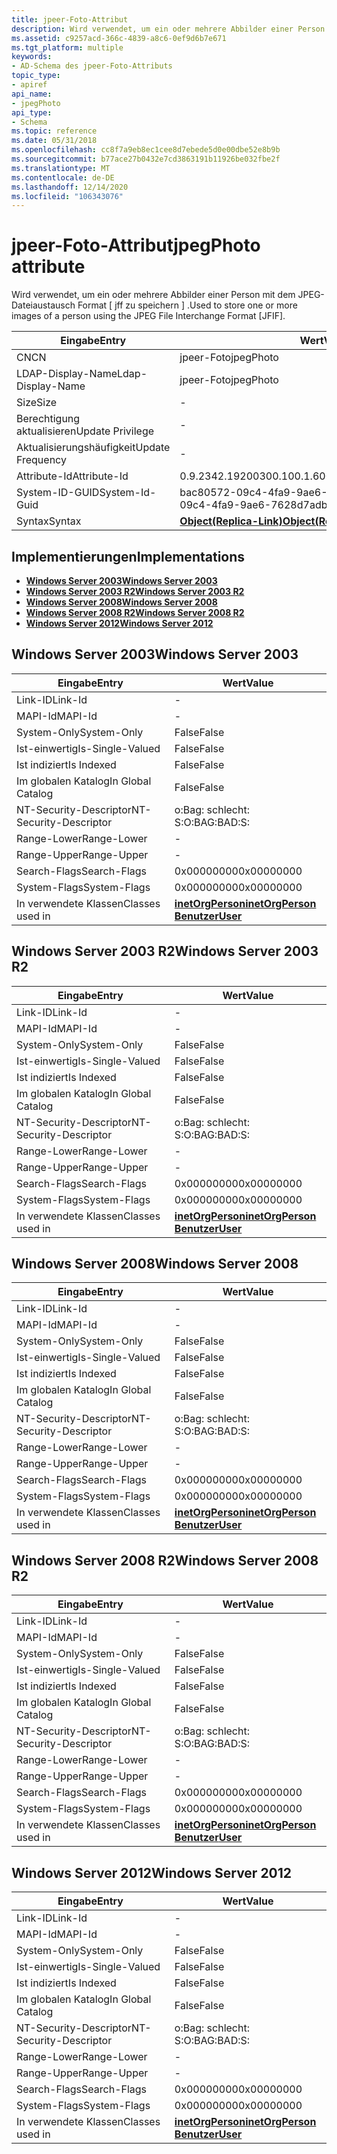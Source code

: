 ```yaml
---
title: jpeer-Foto-Attribut
description: Wird verwendet, um ein oder mehrere Abbilder einer Person mithilfe des JPEG-Dateiaustausch Formats \ JFIF \ zu speichern.
ms.assetid: c9257acd-366c-4839-a8c6-0ef9d6b7e671
ms.tgt_platform: multiple
keywords:
- AD-Schema des jpeer-Foto-Attributs
topic_type:
- apiref
api_name:
- jpegPhoto
api_type:
- Schema
ms.topic: reference
ms.date: 05/31/2018
ms.openlocfilehash: cc8f7a9eb8ec1cee8d7ebede5d0e00dbe52e8b9b
ms.sourcegitcommit: b77ace27b0432e7cd3863191b11926be032fbe2f
ms.translationtype: MT
ms.contentlocale: de-DE
ms.lasthandoff: 12/14/2020
ms.locfileid: "106343076"
---
```

# <a name="jpegphoto-attribute"></a><span data-ttu-id="959a0-104">jpeer-Foto-Attribut</span><span class="sxs-lookup"><span data-stu-id="959a0-104">jpegPhoto attribute</span></span>

<span data-ttu-id="959a0-105">Wird verwendet, um ein oder mehrere Abbilder einer Person mit dem JPEG-Dateiaustausch Format \[ jff zu speichern \] .</span><span class="sxs-lookup"><span data-stu-id="959a0-105">Used to store one or more images of a person using the JPEG File Interchange Format \[JFIF\].</span></span>



| <span data-ttu-id="959a0-106">Eingabe</span><span class="sxs-lookup"><span data-stu-id="959a0-106">Entry</span></span> | <span data-ttu-id="959a0-107">Wert</span><span class="sxs-lookup"><span data-stu-id="959a0-107">Value</span></span> |
|-------------------|-------------------------------------------------------|
| <span data-ttu-id="959a0-108">CN</span><span class="sxs-lookup"><span data-stu-id="959a0-108">CN</span></span>                | <span data-ttu-id="959a0-109">jpeer-Foto</span><span class="sxs-lookup"><span data-stu-id="959a0-109">jpegPhoto</span></span>                                             |
| <span data-ttu-id="959a0-110">LDAP-Display-Name</span><span class="sxs-lookup"><span data-stu-id="959a0-110">Ldap-Display-Name</span></span> | <span data-ttu-id="959a0-111">jpeer-Foto</span><span class="sxs-lookup"><span data-stu-id="959a0-111">jpegPhoto</span></span>                                             |
| <span data-ttu-id="959a0-112">Size</span><span class="sxs-lookup"><span data-stu-id="959a0-112">Size</span></span>              | \-                                                    |
| <span data-ttu-id="959a0-113">Berechtigung aktualisieren</span><span class="sxs-lookup"><span data-stu-id="959a0-113">Update Privilege</span></span>  | \-                                                    |
| <span data-ttu-id="959a0-114">Aktualisierungshäufigkeit</span><span class="sxs-lookup"><span data-stu-id="959a0-114">Update Frequency</span></span>  | \-                                                    |
| <span data-ttu-id="959a0-115">Attribute-Id</span><span class="sxs-lookup"><span data-stu-id="959a0-115">Attribute-Id</span></span>      | <span data-ttu-id="959a0-116">0.9.2342.19200300.100.1.60</span><span class="sxs-lookup"><span data-stu-id="959a0-116">0.9.2342.19200300.100.1.60</span></span>                            |
| <span data-ttu-id="959a0-117">System-ID-GUID</span><span class="sxs-lookup"><span data-stu-id="959a0-117">System-Id-Guid</span></span>    | <span data-ttu-id="959a0-118">bac80572-09c4-4fa9-9ae6-7628d7adbe0e</span><span class="sxs-lookup"><span data-stu-id="959a0-118">bac80572-09c4-4fa9-9ae6-7628d7adbe0e</span></span>                  |
| <span data-ttu-id="959a0-119">Syntax</span><span class="sxs-lookup"><span data-stu-id="959a0-119">Syntax</span></span>            | [<span data-ttu-id="959a0-120">**Object(Replica-Link)**</span><span class="sxs-lookup"><span data-stu-id="959a0-120">**Object(Replica-Link)**</span></span>](s-object-replica-link.md) |



## <a name="implementations"></a><span data-ttu-id="959a0-121">Implementierungen</span><span class="sxs-lookup"><span data-stu-id="959a0-121">Implementations</span></span>

-   [<span data-ttu-id="959a0-122">**Windows Server 2003**</span><span class="sxs-lookup"><span data-stu-id="959a0-122">**Windows Server 2003**</span></span>](#windows-server-2003)
-   [<span data-ttu-id="959a0-123">**Windows Server 2003 R2**</span><span class="sxs-lookup"><span data-stu-id="959a0-123">**Windows Server 2003 R2**</span></span>](#windows-server-2003-r2)
-   [<span data-ttu-id="959a0-124">**Windows Server 2008**</span><span class="sxs-lookup"><span data-stu-id="959a0-124">**Windows Server 2008**</span></span>](#windows-server-2008)
-   [<span data-ttu-id="959a0-125">**Windows Server 2008 R2**</span><span class="sxs-lookup"><span data-stu-id="959a0-125">**Windows Server 2008 R2**</span></span>](#windows-server-2008-r2)
-   [<span data-ttu-id="959a0-126">**Windows Server 2012**</span><span class="sxs-lookup"><span data-stu-id="959a0-126">**Windows Server 2012**</span></span>](#windows-server-2012)

## <a name="windows-server-2003"></a><span data-ttu-id="959a0-127">Windows Server 2003</span><span class="sxs-lookup"><span data-stu-id="959a0-127">Windows Server 2003</span></span>



| <span data-ttu-id="959a0-128">Eingabe</span><span class="sxs-lookup"><span data-stu-id="959a0-128">Entry</span></span> | <span data-ttu-id="959a0-129">Wert</span><span class="sxs-lookup"><span data-stu-id="959a0-129">Value</span></span> |
|------------------------|---------------------------------------------------------------------------------------|
| <span data-ttu-id="959a0-130">Link-ID</span><span class="sxs-lookup"><span data-stu-id="959a0-130">Link-Id</span></span>                | \-                                                                                    |
| <span data-ttu-id="959a0-131">MAPI-Id</span><span class="sxs-lookup"><span data-stu-id="959a0-131">MAPI-Id</span></span>                | \-                                                                                    |
| <span data-ttu-id="959a0-132">System-Only</span><span class="sxs-lookup"><span data-stu-id="959a0-132">System-Only</span></span>            | <span data-ttu-id="959a0-133">False</span><span class="sxs-lookup"><span data-stu-id="959a0-133">False</span></span>                                                                                 |
| <span data-ttu-id="959a0-134">Ist-einwertig</span><span class="sxs-lookup"><span data-stu-id="959a0-134">Is-Single-Valued</span></span>       | <span data-ttu-id="959a0-135">False</span><span class="sxs-lookup"><span data-stu-id="959a0-135">False</span></span>                                                                                 |
| <span data-ttu-id="959a0-136">Ist indiziert</span><span class="sxs-lookup"><span data-stu-id="959a0-136">Is Indexed</span></span>             | <span data-ttu-id="959a0-137">False</span><span class="sxs-lookup"><span data-stu-id="959a0-137">False</span></span>                                                                                 |
| <span data-ttu-id="959a0-138">Im globalen Katalog</span><span class="sxs-lookup"><span data-stu-id="959a0-138">In Global Catalog</span></span>      | <span data-ttu-id="959a0-139">False</span><span class="sxs-lookup"><span data-stu-id="959a0-139">False</span></span>                                                                                 |
| <span data-ttu-id="959a0-140">NT-Security-Descriptor</span><span class="sxs-lookup"><span data-stu-id="959a0-140">NT-Security-Descriptor</span></span> | <span data-ttu-id="959a0-141">o:Bag: schlecht: S:</span><span class="sxs-lookup"><span data-stu-id="959a0-141">O:BAG:BAD:S:</span></span>                                                                          |
| <span data-ttu-id="959a0-142">Range-Lower</span><span class="sxs-lookup"><span data-stu-id="959a0-142">Range-Lower</span></span>            | \-                                                                                    |
| <span data-ttu-id="959a0-143">Range-Upper</span><span class="sxs-lookup"><span data-stu-id="959a0-143">Range-Upper</span></span>            | \-                                                                                    |
| <span data-ttu-id="959a0-144">Search-Flags</span><span class="sxs-lookup"><span data-stu-id="959a0-144">Search-Flags</span></span>           | <span data-ttu-id="959a0-145">0x00000000</span><span class="sxs-lookup"><span data-stu-id="959a0-145">0x00000000</span></span>                                                                            |
| <span data-ttu-id="959a0-146">System-Flags</span><span class="sxs-lookup"><span data-stu-id="959a0-146">System-Flags</span></span>           | <span data-ttu-id="959a0-147">0x00000000</span><span class="sxs-lookup"><span data-stu-id="959a0-147">0x00000000</span></span>                                                                            |
| <span data-ttu-id="959a0-148">In verwendete Klassen</span><span class="sxs-lookup"><span data-stu-id="959a0-148">Classes used in</span></span>        | [<span data-ttu-id="959a0-149">**inetOrgPerson**</span><span class="sxs-lookup"><span data-stu-id="959a0-149">**inetOrgPerson**</span></span>](c-inetorgperson.md)<br/> [<span data-ttu-id="959a0-150">**Benutzer**</span><span class="sxs-lookup"><span data-stu-id="959a0-150">**User**</span></span>](c-user.md)<br/> |



## <a name="windows-server-2003-r2"></a><span data-ttu-id="959a0-151">Windows Server 2003 R2</span><span class="sxs-lookup"><span data-stu-id="959a0-151">Windows Server 2003 R2</span></span>



| <span data-ttu-id="959a0-152">Eingabe</span><span class="sxs-lookup"><span data-stu-id="959a0-152">Entry</span></span> | <span data-ttu-id="959a0-153">Wert</span><span class="sxs-lookup"><span data-stu-id="959a0-153">Value</span></span> |
|------------------------|---------------------------------------------------------------------------------------|
| <span data-ttu-id="959a0-154">Link-ID</span><span class="sxs-lookup"><span data-stu-id="959a0-154">Link-Id</span></span>                | \-                                                                                    |
| <span data-ttu-id="959a0-155">MAPI-Id</span><span class="sxs-lookup"><span data-stu-id="959a0-155">MAPI-Id</span></span>                | \-                                                                                    |
| <span data-ttu-id="959a0-156">System-Only</span><span class="sxs-lookup"><span data-stu-id="959a0-156">System-Only</span></span>            | <span data-ttu-id="959a0-157">False</span><span class="sxs-lookup"><span data-stu-id="959a0-157">False</span></span>                                                                                 |
| <span data-ttu-id="959a0-158">Ist-einwertig</span><span class="sxs-lookup"><span data-stu-id="959a0-158">Is-Single-Valued</span></span>       | <span data-ttu-id="959a0-159">False</span><span class="sxs-lookup"><span data-stu-id="959a0-159">False</span></span>                                                                                 |
| <span data-ttu-id="959a0-160">Ist indiziert</span><span class="sxs-lookup"><span data-stu-id="959a0-160">Is Indexed</span></span>             | <span data-ttu-id="959a0-161">False</span><span class="sxs-lookup"><span data-stu-id="959a0-161">False</span></span>                                                                                 |
| <span data-ttu-id="959a0-162">Im globalen Katalog</span><span class="sxs-lookup"><span data-stu-id="959a0-162">In Global Catalog</span></span>      | <span data-ttu-id="959a0-163">False</span><span class="sxs-lookup"><span data-stu-id="959a0-163">False</span></span>                                                                                 |
| <span data-ttu-id="959a0-164">NT-Security-Descriptor</span><span class="sxs-lookup"><span data-stu-id="959a0-164">NT-Security-Descriptor</span></span> | <span data-ttu-id="959a0-165">o:Bag: schlecht: S:</span><span class="sxs-lookup"><span data-stu-id="959a0-165">O:BAG:BAD:S:</span></span>                                                                          |
| <span data-ttu-id="959a0-166">Range-Lower</span><span class="sxs-lookup"><span data-stu-id="959a0-166">Range-Lower</span></span>            | \-                                                                                    |
| <span data-ttu-id="959a0-167">Range-Upper</span><span class="sxs-lookup"><span data-stu-id="959a0-167">Range-Upper</span></span>            | \-                                                                                    |
| <span data-ttu-id="959a0-168">Search-Flags</span><span class="sxs-lookup"><span data-stu-id="959a0-168">Search-Flags</span></span>           | <span data-ttu-id="959a0-169">0x00000000</span><span class="sxs-lookup"><span data-stu-id="959a0-169">0x00000000</span></span>                                                                            |
| <span data-ttu-id="959a0-170">System-Flags</span><span class="sxs-lookup"><span data-stu-id="959a0-170">System-Flags</span></span>           | <span data-ttu-id="959a0-171">0x00000000</span><span class="sxs-lookup"><span data-stu-id="959a0-171">0x00000000</span></span>                                                                            |
| <span data-ttu-id="959a0-172">In verwendete Klassen</span><span class="sxs-lookup"><span data-stu-id="959a0-172">Classes used in</span></span>        | [<span data-ttu-id="959a0-173">**inetOrgPerson**</span><span class="sxs-lookup"><span data-stu-id="959a0-173">**inetOrgPerson**</span></span>](c-inetorgperson.md)<br/> [<span data-ttu-id="959a0-174">**Benutzer**</span><span class="sxs-lookup"><span data-stu-id="959a0-174">**User**</span></span>](c-user.md)<br/> |



## <a name="windows-server-2008"></a><span data-ttu-id="959a0-175">Windows Server 2008</span><span class="sxs-lookup"><span data-stu-id="959a0-175">Windows Server 2008</span></span>



| <span data-ttu-id="959a0-176">Eingabe</span><span class="sxs-lookup"><span data-stu-id="959a0-176">Entry</span></span> | <span data-ttu-id="959a0-177">Wert</span><span class="sxs-lookup"><span data-stu-id="959a0-177">Value</span></span> |
|------------------------|---------------------------------------------------------------------------------------|
| <span data-ttu-id="959a0-178">Link-ID</span><span class="sxs-lookup"><span data-stu-id="959a0-178">Link-Id</span></span>                | \-                                                                                    |
| <span data-ttu-id="959a0-179">MAPI-Id</span><span class="sxs-lookup"><span data-stu-id="959a0-179">MAPI-Id</span></span>                | \-                                                                                    |
| <span data-ttu-id="959a0-180">System-Only</span><span class="sxs-lookup"><span data-stu-id="959a0-180">System-Only</span></span>            | <span data-ttu-id="959a0-181">False</span><span class="sxs-lookup"><span data-stu-id="959a0-181">False</span></span>                                                                                 |
| <span data-ttu-id="959a0-182">Ist-einwertig</span><span class="sxs-lookup"><span data-stu-id="959a0-182">Is-Single-Valued</span></span>       | <span data-ttu-id="959a0-183">False</span><span class="sxs-lookup"><span data-stu-id="959a0-183">False</span></span>                                                                                 |
| <span data-ttu-id="959a0-184">Ist indiziert</span><span class="sxs-lookup"><span data-stu-id="959a0-184">Is Indexed</span></span>             | <span data-ttu-id="959a0-185">False</span><span class="sxs-lookup"><span data-stu-id="959a0-185">False</span></span>                                                                                 |
| <span data-ttu-id="959a0-186">Im globalen Katalog</span><span class="sxs-lookup"><span data-stu-id="959a0-186">In Global Catalog</span></span>      | <span data-ttu-id="959a0-187">False</span><span class="sxs-lookup"><span data-stu-id="959a0-187">False</span></span>                                                                                 |
| <span data-ttu-id="959a0-188">NT-Security-Descriptor</span><span class="sxs-lookup"><span data-stu-id="959a0-188">NT-Security-Descriptor</span></span> | <span data-ttu-id="959a0-189">o:Bag: schlecht: S:</span><span class="sxs-lookup"><span data-stu-id="959a0-189">O:BAG:BAD:S:</span></span>                                                                          |
| <span data-ttu-id="959a0-190">Range-Lower</span><span class="sxs-lookup"><span data-stu-id="959a0-190">Range-Lower</span></span>            | \-                                                                                    |
| <span data-ttu-id="959a0-191">Range-Upper</span><span class="sxs-lookup"><span data-stu-id="959a0-191">Range-Upper</span></span>            | \-                                                                                    |
| <span data-ttu-id="959a0-192">Search-Flags</span><span class="sxs-lookup"><span data-stu-id="959a0-192">Search-Flags</span></span>           | <span data-ttu-id="959a0-193">0x00000000</span><span class="sxs-lookup"><span data-stu-id="959a0-193">0x00000000</span></span>                                                                            |
| <span data-ttu-id="959a0-194">System-Flags</span><span class="sxs-lookup"><span data-stu-id="959a0-194">System-Flags</span></span>           | <span data-ttu-id="959a0-195">0x00000000</span><span class="sxs-lookup"><span data-stu-id="959a0-195">0x00000000</span></span>                                                                            |
| <span data-ttu-id="959a0-196">In verwendete Klassen</span><span class="sxs-lookup"><span data-stu-id="959a0-196">Classes used in</span></span>        | [<span data-ttu-id="959a0-197">**inetOrgPerson**</span><span class="sxs-lookup"><span data-stu-id="959a0-197">**inetOrgPerson**</span></span>](c-inetorgperson.md)<br/> [<span data-ttu-id="959a0-198">**Benutzer**</span><span class="sxs-lookup"><span data-stu-id="959a0-198">**User**</span></span>](c-user.md)<br/> |



## <a name="windows-server-2008-r2"></a><span data-ttu-id="959a0-199">Windows Server 2008 R2</span><span class="sxs-lookup"><span data-stu-id="959a0-199">Windows Server 2008 R2</span></span>



| <span data-ttu-id="959a0-200">Eingabe</span><span class="sxs-lookup"><span data-stu-id="959a0-200">Entry</span></span> | <span data-ttu-id="959a0-201">Wert</span><span class="sxs-lookup"><span data-stu-id="959a0-201">Value</span></span> |
|------------------------|---------------------------------------------------------------------------------------|
| <span data-ttu-id="959a0-202">Link-ID</span><span class="sxs-lookup"><span data-stu-id="959a0-202">Link-Id</span></span>                | \-                                                                                    |
| <span data-ttu-id="959a0-203">MAPI-Id</span><span class="sxs-lookup"><span data-stu-id="959a0-203">MAPI-Id</span></span>                | \-                                                                                    |
| <span data-ttu-id="959a0-204">System-Only</span><span class="sxs-lookup"><span data-stu-id="959a0-204">System-Only</span></span>            | <span data-ttu-id="959a0-205">False</span><span class="sxs-lookup"><span data-stu-id="959a0-205">False</span></span>                                                                                 |
| <span data-ttu-id="959a0-206">Ist-einwertig</span><span class="sxs-lookup"><span data-stu-id="959a0-206">Is-Single-Valued</span></span>       | <span data-ttu-id="959a0-207">False</span><span class="sxs-lookup"><span data-stu-id="959a0-207">False</span></span>                                                                                 |
| <span data-ttu-id="959a0-208">Ist indiziert</span><span class="sxs-lookup"><span data-stu-id="959a0-208">Is Indexed</span></span>             | <span data-ttu-id="959a0-209">False</span><span class="sxs-lookup"><span data-stu-id="959a0-209">False</span></span>                                                                                 |
| <span data-ttu-id="959a0-210">Im globalen Katalog</span><span class="sxs-lookup"><span data-stu-id="959a0-210">In Global Catalog</span></span>      | <span data-ttu-id="959a0-211">False</span><span class="sxs-lookup"><span data-stu-id="959a0-211">False</span></span>                                                                                 |
| <span data-ttu-id="959a0-212">NT-Security-Descriptor</span><span class="sxs-lookup"><span data-stu-id="959a0-212">NT-Security-Descriptor</span></span> | <span data-ttu-id="959a0-213">o:Bag: schlecht: S:</span><span class="sxs-lookup"><span data-stu-id="959a0-213">O:BAG:BAD:S:</span></span>                                                                          |
| <span data-ttu-id="959a0-214">Range-Lower</span><span class="sxs-lookup"><span data-stu-id="959a0-214">Range-Lower</span></span>            | \-                                                                                    |
| <span data-ttu-id="959a0-215">Range-Upper</span><span class="sxs-lookup"><span data-stu-id="959a0-215">Range-Upper</span></span>            | \-                                                                                    |
| <span data-ttu-id="959a0-216">Search-Flags</span><span class="sxs-lookup"><span data-stu-id="959a0-216">Search-Flags</span></span>           | <span data-ttu-id="959a0-217">0x00000000</span><span class="sxs-lookup"><span data-stu-id="959a0-217">0x00000000</span></span>                                                                            |
| <span data-ttu-id="959a0-218">System-Flags</span><span class="sxs-lookup"><span data-stu-id="959a0-218">System-Flags</span></span>           | <span data-ttu-id="959a0-219">0x00000000</span><span class="sxs-lookup"><span data-stu-id="959a0-219">0x00000000</span></span>                                                                            |
| <span data-ttu-id="959a0-220">In verwendete Klassen</span><span class="sxs-lookup"><span data-stu-id="959a0-220">Classes used in</span></span>        | [<span data-ttu-id="959a0-221">**inetOrgPerson**</span><span class="sxs-lookup"><span data-stu-id="959a0-221">**inetOrgPerson**</span></span>](c-inetorgperson.md)<br/> [<span data-ttu-id="959a0-222">**Benutzer**</span><span class="sxs-lookup"><span data-stu-id="959a0-222">**User**</span></span>](c-user.md)<br/> |



## <a name="windows-server-2012"></a><span data-ttu-id="959a0-223">Windows Server 2012</span><span class="sxs-lookup"><span data-stu-id="959a0-223">Windows Server 2012</span></span>



| <span data-ttu-id="959a0-224">Eingabe</span><span class="sxs-lookup"><span data-stu-id="959a0-224">Entry</span></span> | <span data-ttu-id="959a0-225">Wert</span><span class="sxs-lookup"><span data-stu-id="959a0-225">Value</span></span> |
|------------------------|---------------------------------------------------------------------------------------|
| <span data-ttu-id="959a0-226">Link-ID</span><span class="sxs-lookup"><span data-stu-id="959a0-226">Link-Id</span></span>                | \-                                                                                    |
| <span data-ttu-id="959a0-227">MAPI-Id</span><span class="sxs-lookup"><span data-stu-id="959a0-227">MAPI-Id</span></span>                | \-                                                                                    |
| <span data-ttu-id="959a0-228">System-Only</span><span class="sxs-lookup"><span data-stu-id="959a0-228">System-Only</span></span>            | <span data-ttu-id="959a0-229">False</span><span class="sxs-lookup"><span data-stu-id="959a0-229">False</span></span>                                                                                 |
| <span data-ttu-id="959a0-230">Ist-einwertig</span><span class="sxs-lookup"><span data-stu-id="959a0-230">Is-Single-Valued</span></span>       | <span data-ttu-id="959a0-231">False</span><span class="sxs-lookup"><span data-stu-id="959a0-231">False</span></span>                                                                                 |
| <span data-ttu-id="959a0-232">Ist indiziert</span><span class="sxs-lookup"><span data-stu-id="959a0-232">Is Indexed</span></span>             | <span data-ttu-id="959a0-233">False</span><span class="sxs-lookup"><span data-stu-id="959a0-233">False</span></span>                                                                                 |
| <span data-ttu-id="959a0-234">Im globalen Katalog</span><span class="sxs-lookup"><span data-stu-id="959a0-234">In Global Catalog</span></span>      | <span data-ttu-id="959a0-235">False</span><span class="sxs-lookup"><span data-stu-id="959a0-235">False</span></span>                                                                                 |
| <span data-ttu-id="959a0-236">NT-Security-Descriptor</span><span class="sxs-lookup"><span data-stu-id="959a0-236">NT-Security-Descriptor</span></span> | <span data-ttu-id="959a0-237">o:Bag: schlecht: S:</span><span class="sxs-lookup"><span data-stu-id="959a0-237">O:BAG:BAD:S:</span></span>                                                                          |
| <span data-ttu-id="959a0-238">Range-Lower</span><span class="sxs-lookup"><span data-stu-id="959a0-238">Range-Lower</span></span>            | \-                                                                                    |
| <span data-ttu-id="959a0-239">Range-Upper</span><span class="sxs-lookup"><span data-stu-id="959a0-239">Range-Upper</span></span>            | \-                                                                                    |
| <span data-ttu-id="959a0-240">Search-Flags</span><span class="sxs-lookup"><span data-stu-id="959a0-240">Search-Flags</span></span>           | <span data-ttu-id="959a0-241">0x00000000</span><span class="sxs-lookup"><span data-stu-id="959a0-241">0x00000000</span></span>                                                                            |
| <span data-ttu-id="959a0-242">System-Flags</span><span class="sxs-lookup"><span data-stu-id="959a0-242">System-Flags</span></span>           | <span data-ttu-id="959a0-243">0x00000000</span><span class="sxs-lookup"><span data-stu-id="959a0-243">0x00000000</span></span>                                                                            |
| <span data-ttu-id="959a0-244">In verwendete Klassen</span><span class="sxs-lookup"><span data-stu-id="959a0-244">Classes used in</span></span>        | [<span data-ttu-id="959a0-245">**inetOrgPerson**</span><span class="sxs-lookup"><span data-stu-id="959a0-245">**inetOrgPerson**</span></span>](c-inetorgperson.md)<br/> [<span data-ttu-id="959a0-246">**Benutzer**</span><span class="sxs-lookup"><span data-stu-id="959a0-246">**User**</span></span>](c-user.md)<br/> |



 

 





